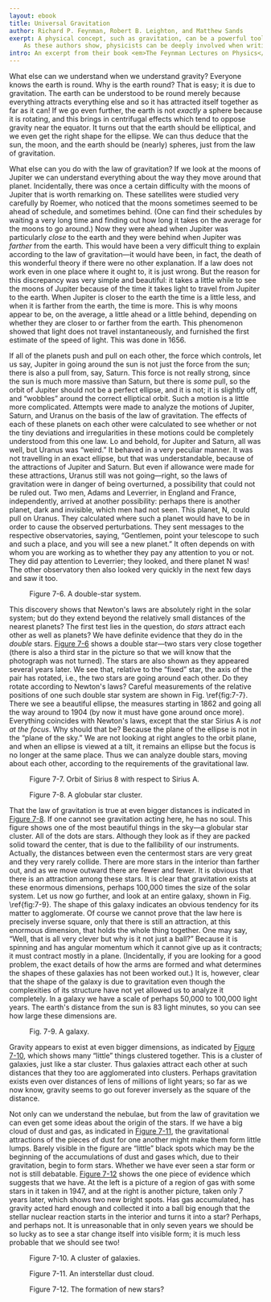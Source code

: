 ```yaml
---
layout: ebook
title: Universal Gravitation
author: Richard P. Feynman, Robert B. Leighton, and Matthew Sands 
exerpt: A physical concept, such as gravitation, can be a powerful tool, illuminating many areas outside of that in which it was initially developed.
    As these authors show, physicists can be deeply involved when writing about their field. 
intro: An excerpt from their book <em>The Feynman Lectures on Physics</em>, Volume 1, 1963. 
---
```



What else can we understand when we understand gravity?
Everyone knows the earth is round.
Why is the earth round?
That is easy; it is due to gravitation.
The earth can be understood to be round merely because everything attracts everything else and so it has attracted itself together as far as it can!
If we go even further, the earth is not <em>exactly</em> a sphere because it is rotating, and this brings in centrifugal effects which tend to oppose gravity near the equator.
It turns out that the earth should be elliptical, and we even get the right shape for the ellipse.
We can thus deduce that the sun, the moon, and the earth should be (nearly) spheres, just from the law of gravitation. 


What else can you do with the law of gravitation? 
If we look at the moons of Jupiter we can understand everything about the way they move around that planet. Incidentally, there was once a certain difficulty with the moons of Jupiter that is worth remarking on. 
These satellites were studied very carefully by Roemer, who noticed that the moons sometimes seemed to be ahead of schedule, and sometimes behind.
(One can find their schedules by waiting a very long time and finding out how long it takes on the average for the moons to go around.) 
Now they were ahead when Jupiter was particularly <em>close</em> to the earth and they were behind when Jupiter was <em>farther</em> from the earth.
This would have been a very difficult thing to explain according to the law of gravitation&mdash;it would have been, in fact, the death of this wonderful theory if there were no other explanation. 
If a law does not work even in one place where it ought to, it is just wrong. 
But the reason for this discrepancy was very simple and beautiful: it takes a little while to see the moons of Jupiter because of the time it takes light to travel from Jupiter to the earth. 
When Jupiter is closer to the earth the time is a little less, and when it is farther from the earth, the time is more.
This is why moons appear to be, on the average, a little ahead or a little behind, depending on whether they are closer to or farther from the earth. 
This phenomenon showed that light does not travel instantaneously, and furnished the first estimate of the speed of light. 
This was done in 1656.


If all of the planets push and pull on each other, the force which controls, let us say, Jupiter in going around the sun is not just the force from the sun; there is also a pull from, say, Saturn. 
This force is not really strong, since the sun is much more massive than Saturn, but there is <em>some</em> pull, so the orbit of Jupiter should not be a perfect ellipse, and it is not; it is slightly off, and &ldquo;wobbles&rdquo; around the correct elliptical orbit. 
Such a motion is a little more complicated. 
Attempts were made to analyze the motions of Jupiter, Saturn, and Uranus on the basis of the law of gravitation. 
The effects of each of these planets on each other were calculated to see whether or not the tiny deviations and irregularities in these motions could be completely understood from this one law. 
Lo and behold, for Jupiter and Saturn, all was well, but Uranus was &ldquo;weird.&rdquo; 
It behaved in a very peculiar manner. It was not travelling in an exact ellipse, but that was understandable, because of the attractions of Jupiter and Saturn. 
But even if allowance were made for these attractions, Uranus still was not going&mdash;right, so the laws of gravitation were in danger of being overturned, a possibility that could not be ruled out. 
Two men, Adams and Leverrier, in England and France, independently, arrived at another possibility: perhaps there is another planet, dark and invisible, which men had not seen. 
This planet, N, could pull on Uranus. 
They calculated where such a planet would have to be in order to cause the observed perturbations. 
They sent messages to the respective observatories, saying, &ldquo;Gentlemen, point your telescope to such and such a place, and you will see a new planet.&rdquo; 
It often depends on with whom you are working as to whether they pay any attention to you or not. 
They did pay attention to Leverrier; they looked, and there planet N was! 
The other observatory then also looked very quickly in the next few days and saw it too. 

<figure id="fig7-6">
<figcaption>
    Figure 7-6. A double-star system.
</figcaption>
</figure>


This discovery shows that Newton&#39;s laws are absolutely right in the solar system; but do they extend beyond the relatively small distances of the nearest planets? 
The first test lies in the question, do <em>stars</em> attract each other as well as planets? 
We have definite evidence that they do in the <em>double</em> stars. 
[Figure 7-6](#fig7-6) shows a double star&mdash;two stars very close together (there is also a third star in the picture so that we will know that the photograph was not turned). 
The stars are also shown as they appeared several years later. We see that, relative to the &ldquo;fixed&rdquo; star, the axis of the pair has rotated, i.e., the two stars are going around each other. 
Do they rotate according to Newton&#39;s laws? Careful measurements of the relative positions of one such double star system are shown in Fig. \ref{fig:7-7}. 
There we see a beautiful ellipse, the measures starting in 1862 and going all the way around to 1904 (by now it must have gone around once more). 
Everything coincides with Newton&#39;s laws, except that the star Sirius A is <em>not at the focus</em>. 
Why should that be? 
Because the plane of the ellipse is not in the &ldquo;plane of the sky.&rdquo; We are not looking at right angles to the orbit plane, and when an ellipse is viewed at a tilt, it remains an ellipse but the focus is no longer at the same place. 
Thus we can analyze double stars, moving about each other, according to the requirements of the gravitational law. 

<figure id="fig7-7">
<figcaption>
 Figure 7-7. Orbit of Sirius 8 with respect to Sirius A.
</figcaption>
</figure>


<figure id="fig7-8">
<figcaption>
    Figure 7-8. A globular star cluster.
</figcaption>
</figure>

That the law of gravitation is true at even bigger distances is indicated in [Figure 7-8](#fig7-8).
If one cannot see gravitation acting here, he has no soul. 
This figure shows one of the most beautiful things in the sky&mdash;a globular star cluster. 
All of the dots are stars. 
Although they look as if they are packed solid toward the center, that is due to the fallibility of our instruments. 
Actually, the distances between even the centermost stars are very great and they very rarely collide. 
There are more stars in the interior than farther out, and as we move outward there are fewer and fewer. 
It is obvious that there is an attraction among these stars. 
It is clear that gravitation exists at these enormous dimensions, perhaps 100,000 times the size of the solar system. Let us now go further, and look at an entire galaxy, shown in Fig. \ref{fig:7-9}.
The shape of this galaxy indicates an obvious tendency for its matter to agglomerate. Of course we cannot prove that the law here is precisely inverse square, only that there is still an attraction, at this enormous dimension, that holds the whole thing together. 
One may say, &ldquo;Well, that is all very clever but why is it not just a ball?&rdquo;
Because it is spinning and has angular momentum which it cannot give up as it contracts; it must contract mostly in a plane. 
(Incidentally, if you are looking for a good problem, the exact details of how the arms are formed and what determines the shapes of these galaxies has not been worked out.) 
It is, however, clear that the shape of the galaxy is due to gravitation even though the complexities of its structure have not yet allowed us to analyze it completely. 
In a galaxy we have a scale of perhaps 50,000 to 100,000 light years. 
The earth&#39;s distance from the sun is 83 light minutes, so you can see how large these dimensions are. 

<figure id="fig7-9">
<figcaption>
    Fig. 7-9. A galaxy. 
</figcaption>
</figure>

Gravity appears to exist at even bigger dimensions, as indicated by [Figure 7-10](#fig7-10), which shows many &ldquo;little&rdquo; things clustered together. 
This is a cluster of galaxies, just like a star cluster. 
Thus galaxies attract each other at such distances that they too are agglomerated into clusters. 
Perhaps gravitation exists even over distances of lens of millions of light years; so far as we now know, gravity seems to go out forever inversely as the square of the distance. 

Not only can we understand the nebulae, but from the law of gravitation we can even get some ideas about the origin of the stars. 
If we have a big cloud of dust and gas, as indicated in [Figure 7-11](#fig7-11), the gravitational attractions of the pieces of dust for one another might make them form little lumps. 
Barely visible in the figure are &ldquo;little&rdquo; black spots which may be the beginning of the accumulations of dust and gases which, due to their gravitation, begin to form stars. 
Whether we have ever seen a star form or not is still debatable.
[Figure 7-12](#fig7-12) shows the one piece of evidence which suggests that we have. 
At the left is a picture of a region of gas with some stars in it taken in 1947, and at the right is another picture, taken only 7 years later, which shows two new bright spots. 
Has gas accumulated, has gravity acted hard enough and collected it into a ball big enough that the stellar nuclear reaction starts in the interior and turns it into a star? 
Perhaps, and perhaps not. 
It is unreasonable that in only seven years we should be so lucky as to see a star change itself into visible form; it is much less probable that we should see two! 


<figure id="fig7-10">
<figcaption>
    Figure 7-10. A cluster of galaxies.
</figure>

<figure id="fig7-11">
<figcaption>
    Figure 7-11. An interstellar dust cloud.
</figcaption>
</figure>

<figure id="fig7-12">
<figcaption>
    Figure 7-12. The formation of new stars?
</figcaption>
</figure>


